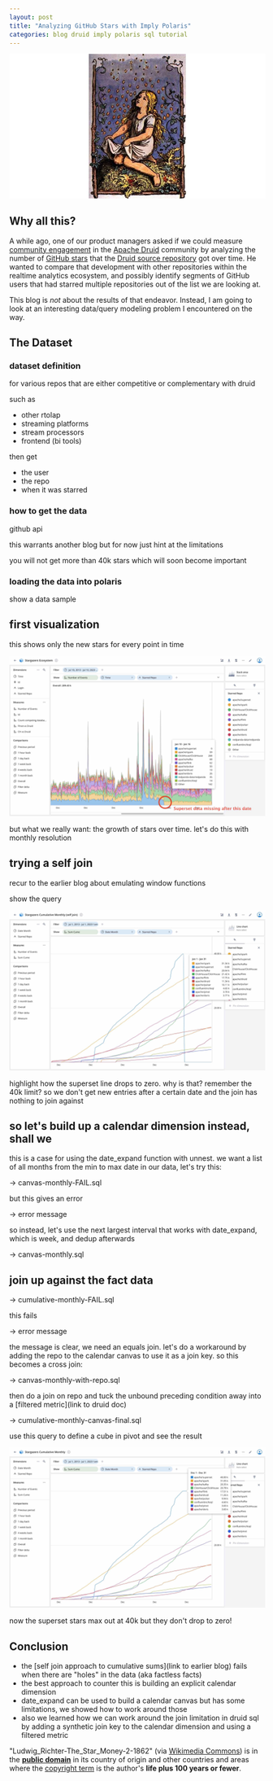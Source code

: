 ```yaml
---
layout: post
title: "Analyzing GitHub Stars with Imply Polaris"
categories: blog druid imply polaris sql tutorial
---
```


![Sterntaler drawing](/assets/2023-07-12-01-Ludwig_Richter-The_Star_Money-2-1862.jpg)

## Why all this?

A while ago, one of our product managers asked if we could measure [community engagement](https://www.swyx.io/measuring-devrel) in the [Apache Druid](https://druid.apache.org/) community by analyzing the number of [GitHub stars](https://docs.github.com/en/rest/activity/starring) that the [Druid source repository](https://github.com/apache/druid) got over time. He wanted to compare that development with other repositories within the realtime analytics ecosystem, and possibly identify segments of GitHub users that had starred multiple repositories out of the list we are looking at.

This blog is _not_ about the results of that endeavor. Instead, I am going to look at an interesting data/query modeling problem I encountered on the way.

## The Dataset

### dataset definition

for various repos that are either competitive or complementary with druid

such as

- other rtolap
- streaming platforms
- stream processors
- frontend (bi tools)

then get

- the user
- the repo
- when it was starred

### how to get the data

github api

this warrants another blog but for now just hint at the limitations

you will not get more than 40k stars which will soon become important

### loading the data into polaris

show a data sample

## first visualization

this shows only the new stars for every point in time

![Visualization: New Star Events over Time](/assets/2023-07-12-02-eventdata.jpg)

but what we really want: the growth of stars over time. let's do this with monthly resolution

## trying a self join

recur to the earlier blog about emulating window functions

show the query

![Visualization: Cumulative Sums with Self Join](/assets/2023-07-12-03-selfjoin.jpg)

highlight how the superset line drops to zero. why is that?
remember the 40k limit? so we don't get new entries after a certain date and the join has nothing to join against

## so let's build up a calendar dimension instead, shall we

this is a case for using the date_expand function with unnest. we want a list of all months from the min to max date in our data, let's try this:

 -> canvas-monthly-FAIL.sql

but this gives an error

 -> error message

so instead, let's use the next largest interval that works with date_expand, which is week, and dedup afterwards

 -> canvas-monthly.sql

## join up against the fact data

 -> cumulative-monthly-FAIL.sql

this fails

 -> error message

the message is clear, we need an equals join. let's do a workaround by adding the repo to the calendar canvas to use it as a join key. so this becomes a cross join:

 -> canvas-monthly-with-repo.sql

then do a join on repo and tuck the unbound preceding condition away into a [filtered metric](link to druid doc)

 -> cumulative-monthly-canvas-final.sql

use this query to define a cube in pivot and see the result

![Visualization: Cumulative Sums](/assets/2023-07-12-04-calendar-canvas.jpg)

now the superset stars max out at 40k but they don't drop to zero!

## Conclusion

- the [self join approach to cumulative sums](link to earlier blog) fails when there are "holes" in the data (aka factless facts)
- the best approach to counter this is building an explicit calendar dimension
- date_expand can be used to build a calendar canvas but has some limitations, we showed how to work around those
- also we learned how we can work around the join limitation in druid sql by adding a synthetic join key to the calendar dimension and using a filtered metric

"Ludwig_Richter-The_Star_Money-2-1862" (via [Wikimedia Commons](https://commons.wikimedia.org/wiki/File:Ludwig_Richter-The_Star_Money-2-1862.jpg)) is in the <b><a href="https://en.wikipedia.org/wiki/public_domain" class="extiw" title="en:public domain">public domain</a></b> in its country of origin and other countries and areas where the <a href="https://en.wikipedia.org/wiki/List_of_countries%27_copyright_lengths" class="extiw" title="w:List of countries&#39; copyright lengths">copyright term</a> is the author's <b>life plus 100 years or fewer</b>.

